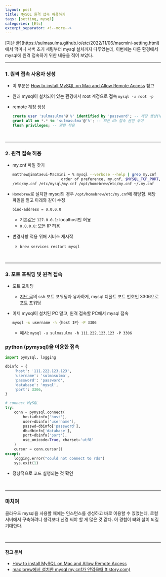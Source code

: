 ```yaml
---
layout: post
title: MySQL 원격 접속 허용하기
tags: [setting, mysql]
categories: [Etc]
excerpt_separator: <!--more-->
---
```

<!--more-->[지난 글](https://sulmasulma.github.io/etc/2022/11/06/macmini-setting.html)에서 맥미니 서버 초기 세팅부터 mysql 설치까지 다루었는데, 이번에는 다른 환경에서 mysql에 원격 접속하기 위한 내용을 적어 보았다.

---

### 1. 원격 접속 사용자 생성

- 이 부분은 [How to install MySQL on Mac and Allow Remote Access](https://medium.com/@haydane/how-to-install-mysql-on-mac-and-allow-remote-access-b6c730aba09b) 참고

- 원래 mysql이 설치되어 있는 환경에서 root 계정으로 접속
  `mysql -u root -p`

- remote 계정 생성
  ```sql
  create user 'sulmasulma'@'%' identified by 'password'; -- 계정 생성(%: 모든 ip에서 접속 가능)
  grant all on *.* to 'sulmasulma'@'%'; -- 모든 db 접속 권한 부여
  flush privileges; -- 권한 적용
  ```

<br>

---

### 2. 원격 접속 허용

- my.cnf 파일 찾기
  ```sh
  matthew@imataeui-Macmini ~ % mysql --verbose --help | grep my.cnf
                        order of preference, my.cnf, $MYSQL_TCP_PORT,
  /etc/my.cnf /etc/mysql/my.cnf /opt/homebrew/etc/my.cnf ~/.my.cnf
  ```

- `Homebrew`로 설치한 mysql의 경우 `/opt/homebrew/etc/my.cnf`에 해당함. 해당 파일을 열고 아래와 같이 수정
  ```sh
  bind-address = 0.0.0.0
  ```
  - 기본값은 `127.0.0.1`: localhost만 허용
  - `0.0.0.0`: 모든 IP 허용

- 변경사항 적용 위해 서비스 재시작
  - `brew services restart mysql`

<br>

---

### 3. 포트 포워딩 및 원격 접속

- 포트 포워딩
  - [지난 글](https://sulmasulma.github.io/etc/2022/11/06/macmini-setting.html)의 ssh 포트 포워딩과 유사하게, mysql 디폴트 포트 번호인 3306으로 포트 포워딩

- 이제 mysql이 설치된 PC 말고, 원격 접속할 PC에서 mysql 접속
  ```sh
  mysql -u username -h {host IP} -P 3306
  ```
  - 예시: `mysql -u sulmasulma -h 111.222.123.123 -P 3306`

### python (pymysql)을 이용한 접속

```py
import pymysql, logging

dbinfo = {
    'host': '111.222.123.123',
    'username': 'sulmasulma',
    'password': 'password',
    'database': 'mysql',
    'port': 3306,
}

# connect MySQL
try:
    conn = pymysql.connect(
        host=dbinfo['host'],
        user=dbinfo['username'],
        passwd=dbinfo['password'],
        db=dbinfo['database'],
        port=dbinfo['port'],
        use_unicode=True, charset='utf8'
    )
    cursor = conn.cursor()
except:
    logging.error("could not connect to rds")
    sys.exit(1)
```

- 정상적으로 코드 실행되는 것 확인

<br>

---

### 마치며

클라우드 mysql을 사용할 때에는 인스턴스를 생성하고 바로 이용할 수 있었는데, 로컬 서버에서 구축하려니 생각보다 신경 써야 할 게 많은 것 같다. 이 경험이 뼈와 살이 되길 기대한다.

<br>

---
#### 참고 문서
- [How to install MySQL on Mac and Allow Remote Access](https://medium.com/@haydane/how-to-install-mysql-on-mac-and-allow-remote-access-b6c730aba09b)
- [mac brew에서 설치한 mysql my.cnf가 안먹을때 (tistory.com)](https://harrythegreat.tistory.com/entry/mac-brew%EC%97%90%EC%84%9C-%EC%84%A4%EC%B9%98%ED%95%9C-mysql-mycnf%EA%B0%80-%EC%95%88%EB%A8%B9%EC%9D%84%EB%95%8C)
